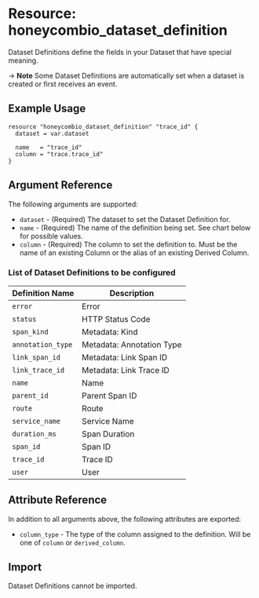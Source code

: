 # Resource: honeycombio_dataset_definition

Dataset Definitions define the fields in your Dataset that have special meaning.

-> **Note** Some Dataset Definitions are automatically set when a dataset is created or first receives an event.

## Example Usage

```hcl
resource "honeycombio_dataset_definition" "trace_id" {
  dataset = var.dataset

  name   = "trace_id"
  column = "trace.trace_id"
}
```

## Argument Reference

The following arguments are supported:

- `dataset` - (Required) The dataset to set the Dataset Definition for.
- `name` - (Required) The name of the definition being set. See chart below for possible values.
- `column` - (Required) The column to set the definition to. Must be the name of an existing Column or the alias of an existing Derived Column.

### List of Dataset Definitions to be configured

Definition Name    | Description              
------------------ | -------------------------
`error`            | Error
`status`           | HTTP Status Code
`span_kind`        | Metadata: Kind
`annotation_type`  | Metadata: Annotation Type
`link_span_id`     | Metadata: Link Span ID
`link_trace_id`    | Metadata: Link Trace ID
`name`             | Name
`parent_id`        | Parent Span ID
`route`            | Route
`service_name`     | Service Name
`duration_ms`      | Span Duration
`span_id`          | Span ID
`trace_id`         | Trace ID
`user`             | User

## Attribute Reference

In addition to all arguments above, the following attributes are exported:

* `column_type` - The type of the column assigned to the definition. Will be one of `column` or `derived_column`.

## Import

Dataset Definitions cannot be imported.
